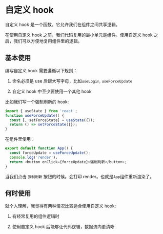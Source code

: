 <!--
 * Author  rhys.zhao
 * Date  2023-06-02 18:15:33
 * LastEditors  rhys.zhao
 * LastEditTime  2023-06-12 09:07:08
 * Description
-->

# 自定义 hook

自定义 hook 是一个函数，它允许我们在组件之间共享逻辑。

在使用自定义 hook 之前，我们代码复用的最小单元是组件。使用自定义 hook 之后，我们可以方便地复用组件里的逻辑。

## 基本使用

编写自定义 hook 需要遵循以下规则：

1. 命名必须是 use 后跟大写字母，比如`useLogin`, `useForceUpdate`

2. 自定义 hook 中至少要使用一个其他 hook

比如我们写一个强制刷新的 hook:

```js
import { useState } from 'react';
function useForceUpdate() {
  const [, setForceState] = useState({});
  return () => setForceState({});
}
```

在组件里使用：

```js
export default function App() {
  const forceUpdate = useForceUpdate();
  console.log('render');
  return <button onClick={forceUpdate}>强制刷新</button>;
}
```

当我们点击 `强制刷新` 按钮的时候，会打印 render。也就是`App`组件重新渲染了。

## 何时使用

就个人理解，我觉得有两种情况比较适合使用自定义 hook:

1. 有经常复用的组件逻辑时

2. 使用自定义 hook 后能够让代码逻辑，数据流向更清晰
